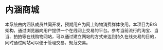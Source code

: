 内涵商城
=====================
本系统由内涵队成员共同开发，预期用户为网上购物消费群体使用。本项目为B/S架构，通过浏览器向用户提供一个在线网上交易的平台。参考当前流行的淘宝、当当、拍拍等在线购物网站，可以通过建立网站的方式来达到持久在线交易的目的，同时通过网站可以便于管理交易，规范交易。

